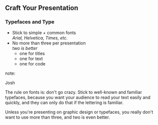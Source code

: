 ## Craft Your Presentation

### Typefaces and Type

* Stick to simple + common fonts
  <br /> _Arial, Helvetica, Times, etc._
* No more than three per presentation
  <br /> _two is better_
    * one for titles
    * one for text
    * one for code

note: 

Josh

The rule on fonts is: don't go crazy.  Stick to well-known and 
familiar typefaces, because you want your audience to read your
text easily and quickly, and they can only do that if the lettering
is familiar.

Unless you're presenting on graphic design or typefaces, you really
don't want to use more than three, and two is even better.
